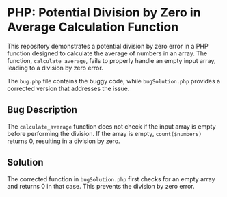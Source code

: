 # PHP: Potential Division by Zero in Average Calculation Function

This repository demonstrates a potential division by zero error in a PHP function designed to calculate the average of numbers in an array.  The function, `calculate_average`, fails to properly handle an empty input array, leading to a division by zero error.

The `bug.php` file contains the buggy code, while `bugSolution.php` provides a corrected version that addresses the issue.

## Bug Description

The `calculate_average` function does not check if the input array is empty before performing the division. If the array is empty, `count($numbers)` returns 0, resulting in a division by zero.

## Solution

The corrected function in `bugSolution.php` first checks for an empty array and returns 0 in that case. This prevents the division by zero error. 